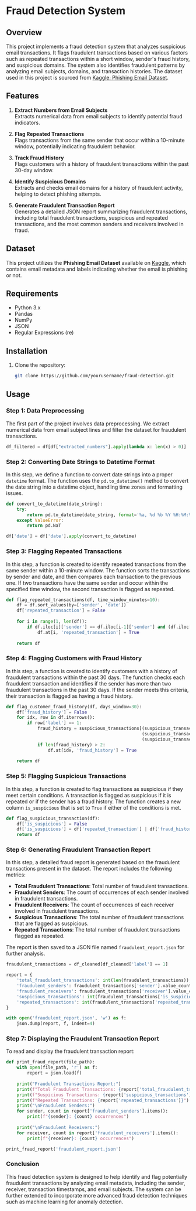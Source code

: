 # Fraud Detection System

## Overview

This project implements a fraud detection system that analyzes suspicious email transactions. It flags fraudulent transactions based on various factors such as repeated transactions within a short window, sender's fraud history, and suspicious domains. The system also identifies fraudulent patterns by analyzing email subjects, domains, and transaction histories. The dataset used in this project is sourced from [Kaggle: Phishing Email Dataset](https://www.kaggle.com/datasets/naserabdullahalam/phishing-email-dataset?utm_source=chatgpt.com).

## Features

1. **Extract Numbers from Email Subjects**  
   Extracts numerical data from email subjects to identify potential fraud indicators.
   
2. **Flag Repeated Transactions**  
   Flags transactions from the same sender that occur within a 10-minute window, potentially indicating fraudulent behavior.

3. **Track Fraud History**  
   Flags customers with a history of fraudulent transactions within the past 30-day window.

4. **Identify Suspicious Domains**  
   Extracts and checks email domains for a history of fraudulent activity, helping to detect phishing attempts.

5. **Generate Fraudulent Transaction Report**  
   Generates a detailed JSON report summarizing fraudulent transactions, including total fraudulent transactions, suspicious and repeated transactions, and the most common senders and receivers involved in fraud.

## Dataset

This project utilizes the **Phishing Email Dataset** available on [Kaggle](https://www.kaggle.com/datasets/naserabdullahalam/phishing-email-dataset?utm_source=chatgpt.com), which contains email metadata and labels indicating whether the email is phishing or not.

## Requirements

- Python 3.x
- Pandas
- NumPy
- JSON
- Regular Expressions (re)

## Installation

1. Clone the repository:

    ```bash
    git clone https://github.com/yourusername/fraud-detection.git
    ```

## Usage

### Step 1: Data Preprocessing

The first part of the project involves data preprocessing. We extract numerical data from email subject lines and filter the dataset for fraudulent transactions.

```python
df_filtered = df[df["extracted_numbers"].apply(lambda x: len(x) > 0)]
```

### Step 2: Converting Date Strings to Datetime Format

In this step, we define a function to convert date strings into a proper `datetime` format. The function uses the `pd.to_datetime()` method to convert the date string into a datetime object, handling time zones and formatting issues.

```python
def convert_to_datetime(date_string):
    try:
        return pd.to_datetime(date_string, format='%a, %d %b %Y %H:%M:%S %z', errors='raise')
    except ValueError:
        return pd.NaT

df['date'] = df['date'].apply(convert_to_datetime)
```

### Step 3: Flagging Repeated Transactions

In this step, a function is created to identify repeated transactions from the same sender within a 10-minute window. The function sorts the transactions by sender and date, and then compares each transaction to the previous one. If two transactions have the same sender and occur within the specified time window, the second transaction is flagged as repeated.

```python
def flag_repeated_transactions(df, time_window_minutes=10):
    df = df.sort_values(by=['sender', 'date'])
    df['repeated_transaction'] = False
    
    for i in range(1, len(df)):
        if df.iloc[i]['sender'] == df.iloc[i-1]['sender'] and (df.iloc[i]['date'] - df.iloc[i-1]['date']) <= timedelta(minutes=time_window_minutes):
            df.at[i, 'repeated_transaction'] = True
    
    return df
```

### Step 4: Flagging Customers with Fraud History

In this step, a function is created to identify customers with a history of fraudulent transactions within the past 30 days. The function checks each fraudulent transaction and identifies if the sender has more than two fraudulent transactions in the past 30 days. If the sender meets this criteria, their transaction is flagged as having a fraud history.

```python
def flag_customer_fraud_history(df, days_window=30):
    df['fraud_history'] = False
    for idx, row in df.iterrows():
        if row['label'] == 1:  
            fraud_history = suspicious_transactions[(suspicious_transactions['sender'] == row['sender']) &
                                                    (suspicious_transactions['date'] <= row['date']) &
                                                    (suspicious_transactions['date'] >= row['date'] - timedelta(days=days_window))]
            if len(fraud_history) > 2:
                df.at[idx, 'fraud_history'] = True
    
    return df
```

### Step 5: Flagging Suspicious Transactions

In this step, a function is created to flag transactions as suspicious if they meet certain conditions. A transaction is flagged as suspicious if it is repeated or if the sender has a fraud history. The function creates a new column `is_suspicious` that is set to `True` if either of the conditions is met.

```python
def flag_suspicious_transaction(df):
    df['is_suspicious'] = False
    df['is_suspicious'] = df['repeated_transaction'] | df['fraud_history']
    return df
```

### Step 6: Generating Fraudulent Transaction Report

In this step, a detailed fraud report is generated based on the fraudulent transactions present in the dataset. The report includes the following metrics:

- **Total Fraudulent Transactions**: Total number of fraudulent transactions.
- **Fraudulent Senders**: The count of occurrences of each sender involved in fraudulent transactions.
- **Fraudulent Receivers**: The count of occurrences of each receiver involved in fraudulent transactions.
- **Suspicious Transactions**: The total number of fraudulent transactions that are flagged as suspicious.
- **Repeated Transactions**: The total number of fraudulent transactions flagged as repeated.

The report is then saved to a JSON file named `fraudulent_report.json` for further analysis.

```python
fraudulent_transactions = df_cleaned[df_cleaned['label'] == 1]

report = {
    'total_fraudulent_transactions': int(len(fraudulent_transactions)),  
    'fraudulent_senders': fraudulent_transactions['sender'].value_counts().to_dict(),
    'fraudulent_receivers': fraudulent_transactions['receiver'].value_counts().to_dict(),
    'suspicious_transactions': int(fraudulent_transactions['is_suspicious'].sum()),  
    'repeated_transactions': int(fraudulent_transactions['repeated_transaction'].sum()),  
}

with open('fraudulent_report.json', 'w') as f:
    json.dump(report, f, indent=4)
```

### Step 7: Displaying the Fraudulent Transaction Report
To read and display the fraudulent transaction report:

```python
def print_fraud_report(file_path):
    with open(file_path, 'r') as f:
        report = json.load(f)
    
    print("Fraudulent Transactions Report:")
    print(f"Total Fraudulent Transactions: {report['total_fraudulent_transactions']}")
    print(f"Suspicious Transactions: {report['suspicious_transactions']}")
    print(f"Repeated Transactions: {report['repeated_transactions']}")
    print("\nFraudulent Senders:")
    for sender, count in report['fraudulent_senders'].items():
        print(f"{sender}: {count} occurrences")
    
    print("\nFraudulent Receivers:")
    for receiver, count in report['fraudulent_receivers'].items():
        print(f"{receiver}: {count} occurrences")

print_fraud_report('fraudulent_report.json')
```

### Conclusion
This fraud detection system is designed to help identify and flag potentially fraudulent transactions by analyzing email metadata, including the sender, receiver, transaction timestamps, and email subjects. The system can be further extended to incorporate more advanced fraud detection techniques such as machine learning for anomaly detection.

